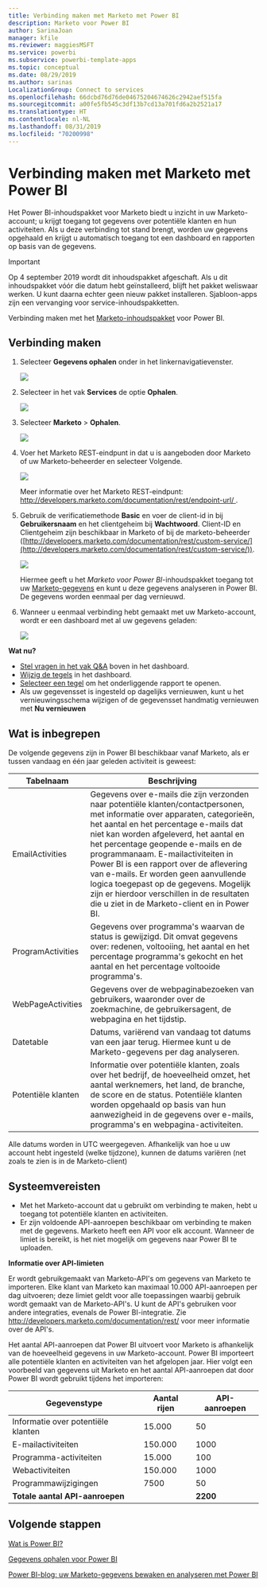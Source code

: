 ```yaml
---
title: Verbinding maken met Marketo met Power BI
description: Marketo voor Power BI
author: SarinaJoan
manager: kfile
ms.reviewer: maggiesMSFT
ms.service: powerbi
ms.subservice: powerbi-template-apps
ms.topic: conceptual
ms.date: 08/29/2019
ms.author: sarinas
LocalizationGroup: Connect to services
ms.openlocfilehash: 66dcbd76d76de04675204674626c2942aef515fa
ms.sourcegitcommit: a00fe5fb545c3df13b7cd13a701fd6a2b2521a17
ms.translationtype: HT
ms.contentlocale: nl-NL
ms.lasthandoff: 08/31/2019
ms.locfileid: "70200998"
---
```

# <a name="connect-to-marketo-with-power-bi"></a>Verbinding maken met Marketo met Power BI
Het Power BI-inhoudspakket voor Marketo biedt u inzicht in uw Marketo-account; u krijgt toegang tot gegevens over potentiële klanten en hun activiteiten. Als u deze verbinding tot stand brengt, worden uw gegevens opgehaald en krijgt u automatisch toegang tot een dashboard en rapporten op basis van de gegevens.

>[!IMPORTANT]
>Op 4 september 2019 wordt dit inhoudspakket afgeschaft. Als u dit inhoudspakket vóór die datum hebt geïnstalleerd, blijft het pakket weliswaar werken. U kunt daarna echter geen nieuw pakket installeren. Sjabloon-apps zijn een vervanging voor service-inhoudspakketten.

Verbinding maken met het [Marketo-inhoudspakket](https://app.powerbi.com/getdata/services/marketo) voor Power BI.

## <a name="how-to-connect"></a>Verbinding maken
1. Selecteer **Gegevens ophalen** onder in het linkernavigatievenster.
   
   ![](media/service-connect-to-marketo/pbi_getdata.png)
2. Selecteer in het vak **Services** de optie **Ophalen**.
   
   ![](media/service-connect-to-marketo/pbi_getservices.png) 
3. Selecteer **Marketo** \> **Ophalen**.
   
   ![](media/service-connect-to-marketo/marketo.png)
4. Voer het Marketo REST-eindpunt in dat u is aangeboden door Marketo of uw Marketo-beheerder en selecteer Volgende.
   
   ![](media/service-connect-to-marketo/pbi_marketoconnect.png)
   
   Meer informatie over het Marketo REST-eindpunt: [http://developers.marketo.com/documentation/rest/endpoint-url/ ](http://developers.marketo.com/documentation/rest/endpoint-url/).
5. Gebruik de verificatiemethode **Basic** en voer de client-id in bij **Gebruikersnaam** en het clientgeheim bij **Wachtwoord**. Client-ID en Clientgeheim zijn beschikbaar in Marketo of bij de marketo-beheerder ([http://developers.marketo.com/documentation/rest/custom-service/](http://developers.marketo.com/documentation/rest/custom-service/)). 
   
   ![](media/service-connect-to-marketo/pbi_marketosignin.png)
   
   Hiermee geeft u het *Marketo voor Power BI*-inhoudspakket toegang tot uw [Marketo-gegevens](https://powerbi.microsoft.com/integrations/marketo) en kunt u deze gegevens analyseren in Power BI. De gegevens worden eenmaal per dag vernieuwd.
6. Wanneer u eenmaal verbinding hebt gemaakt met uw Marketo-account, wordt er een dashboard met al uw gegevens geladen:
   
   ![](media/service-connect-to-marketo/pbi_marketodash.png)

**Wat nu?**

* [Stel vragen in het vak Q&A](consumer/end-user-q-and-a.md) boven in het dashboard.
* [Wijzig de tegels](service-dashboard-edit-tile.md) in het dashboard.
* [Selecteer een tegel](consumer/end-user-tiles.md) om het onderliggende rapport te openen.
* Als uw gegevensset is ingesteld op dagelijks vernieuwen, kunt u het vernieuwingsschema wijzigen of de gegevensset handmatig vernieuwen met **Nu vernieuwen**

## <a name="whats-included"></a>Wat is inbegrepen
De volgende gegevens zijn in Power BI beschikbaar vanaf Marketo, als er tussen vandaag en één jaar geleden activiteit is geweest:

| Tabelnaam | Beschrijving |
| --- | --- |
| EmailActivities |Gegevens over e-mails die zijn verzonden naar potentiële klanten/contactpersonen, met informatie over apparaten, categorieën, het aantal en het percentage e-mails dat niet kan worden afgeleverd, het aantal en het percentage geopende e-mails en de programmanaam. E-mailactiviteiten in Power BI is een rapport over de aflevering van e-mails. Er worden geen aanvullende logica toegepast op de gegevens. Mogelijk zijn er hierdoor verschillen in de resultaten die u ziet in de Marketo-client en in Power BI. |
| ProgramActivities |Gegevens over programma's waarvan de status is gewijzigd. Dit omvat gegevens over: redenen, voltooiing, het aantal en het percentage programma's gekocht en het aantal en het percentage voltooide programma's. |
| WebPageActivities |Gegevens over de webpaginabezoeken van gebruikers, waaronder over de zoekmachine, de gebruikersagent, de webpagina en het tijdstip. |
| Datetable |Datums, variërend van vandaag tot datums van een jaar terug.  Hiermee kunt u de Marketo-gegevens per dag analyseren. |
| Potentiële klanten |Informatie over potentiële klanten, zoals over het bedrijf, de hoeveelheid omzet, het aantal werknemers, het land, de branche, de score en de status. Potentiële klanten worden opgehaald op basis van hun aanwezigheid in de gegevens over e-mails, programma's en webpagina-activiteiten. |

Alle datums worden in UTC weergegeven. Afhankelijk van hoe u uw account hebt ingesteld (welke tijdzone), kunnen de datums variëren (net zoals te zien is in de Marketo-client)

## <a name="system-requirements"></a>Systeemvereisten
* Met het Marketo-account dat u gebruikt om verbinding te maken, hebt u toegang tot potentiële klanten en activiteiten.
* Er zijn voldoende API-aanroepen beschikbaar om verbinding te maken met de gegevens.  Marketo heeft een API voor elk account.  Wanneer de limiet is bereikt, is het niet mogelijk om gegevens naar Power BI te uploaden. 

**Informatie over API-limieten**

Er wordt gebruikgemaakt van Marketo-API's om gegevens van Marketo te importeren. Elke klant van Marketo kan maximaal 10.000 API-aanroepen per dag uitvoeren; deze limiet geldt voor alle toepassingen waarbij gebruik wordt gemaakt van de Marketo-API's. U kunt de API's gebruiken voor andere integraties, evenals de Power BI-integratie. Zie <http://developers.marketo.com/documentation/rest/> voor meer informatie over de API's.

Het aantal API-aanroepen dat Power BI uitvoert voor Marketo is afhankelijk van de hoeveelheid gegevens in uw Marketo-account. Power BI importeert alle potentiële klanten en activiteiten van het afgelopen jaar. Hier volgt een voorbeeld van gegevens uit Marketo en het aantal API-aanroepen dat door Power BI wordt gebruikt tijdens het importeren:  

| Gegevenstype | Aantal rijen | API-aanroepen |
| --- | --- | --- |
| Informatie over potentiële klanten |15.000 |50 |
| E-mailactiviteiten |150.000 |1000 |
| Programma-activiteiten |15.000 |100 |
| Webactiviteiten |150.000 |1000 |
| Programmawijzigingen |7500 |50 |
| **Totale aantal API-aanroepen** | |**2200** |

## <a name="next-steps"></a>Volgende stappen
[Wat is Power BI?](power-bi-overview.md)

[Gegevens ophalen voor Power BI](service-get-data.md)

[Power BI-blog: uw Marketo-gegevens bewaken en analyseren met Power BI](http://blogs.msdn.com/b/powerbi/archive/2015/03/19/monitor-and-analyze-your-marketo-data-with-power-bi.aspx)

